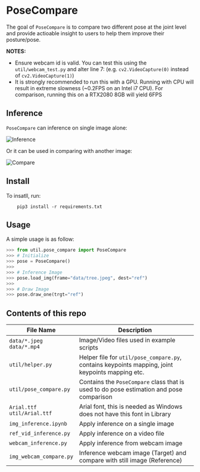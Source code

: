 # PoseCompare

The goal of `PoseCompare` is to compare two different pose at the joint level and provide actioable insight to users to
help them improve their posture/pose.

**NOTES:**

* Ensure webcam id is valid. You can test this using the `util/webcam_test.py` and alter line 7: (e.g.
  `cv2.VideoCapture(0)` instead of `cv2.VideoCapture(1)`)
* It is strongly recommended to run this with a GPU. Running with CPU will result in extreme slowness (~0.2FPS on an
  Intel i7 CPU). For comparison, running this on a RTX2080 8GB will yield 6FPS

## Inference

`PoseCompare` can inference on single image alone:

![Inference](./img/inference.png)

Or it can be used in comparing with another image:

![Compare](./img/compare.png)

## Install

To insatll, run:

```shell
    pip3 install -r requirements.txt
```

## Usage

A simple usage is as follow:

```python
>>> from util.pose_compare import PoseCompare
>>> # Initialize
>>> pose = PoseCompare()
>>> 
>>> # Inference Image
>>> pose.load_img(frame="data/tree.jpeg", dest="ref")
>>>
>>> # Draw Image
>>> pose.draw_one(trgt="ref")
```

## Contents of this repo

| File Name | Description |
| - | - |
| `data/*.jpeg` <br> `data/*.mp4` | Image/Video files used in example scripts |
| `util/helper.py` | Helper file for `util/pose_compare.py`, contains keypoints mapping, joint keypoints mapping etc. |
| `util/pose_compare.py` | Contains the `PoseCompare` class that is used to do pose estimation and pose comparison |
| `Arial.ttf` <br> `util/Arial.ttf` | Arial font, this is needed as Windows does not have this font in Library |
| `img_inference.ipynb` | Apply inference on a single image |
| `ref_vid_inference.py` | Apply inference on a video file |
| `webcam_inference.py` | Apply inference from webcam image |
| `img_webcam_compare.py` | Inference webcam image (Target) and compare with still image (Reference) |
